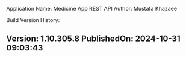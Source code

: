 Application Name: Medicine App REST API
Author: Mustafa Khazaee

Build Version History:

Version: 1.10.305.8
PublishedOn: 2024-10-31 09:03:43
---------------------------------------------------------------------------------